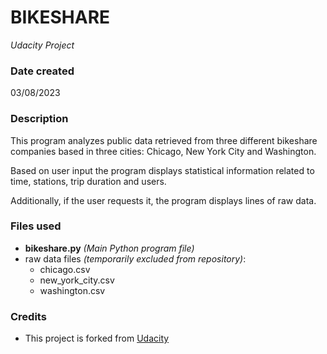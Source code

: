 # BIKESHARE
_Udacity Project_

### Date created
03/08/2023

### Description
This program analyzes public data retrieved from three different bikeshare
companies based in three cities: Chicago, New York City and Washington.

Based on user input the program displays statistical information related to 
time, stations, trip duration and users.

Additionally, if the user requests it, the program displays lines of raw data.

### Files used
* **bikeshare.py** _(Main Python program file)_
* raw data files _(temporarily excluded from repository)_:
  * chicago.csv
  * new_york_city.csv
  * washington.csv

### Credits
* This project is forked from [Udacity](https://github.com/udacity/pdsnd_github)
